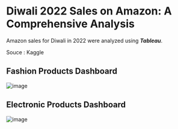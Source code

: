 # Diwali 2022 Sales on Amazon: A Comprehensive Analysis

Amazon sales for Diwali in 2022 were analyzed using ***Tableau***.

Souce : Kaggle

## Fashion Products Dashboard
![image](https://user-images.githubusercontent.com/114976742/211363899-427aeafc-cedf-44eb-af10-d6506db49e38.png)

## Electronic Products Dashboard
![image](https://user-images.githubusercontent.com/114976742/211364244-0efe0e43-5b87-4148-b4c0-bad90ada6107.png)

